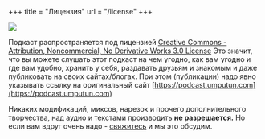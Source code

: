 +++
title = "Лицензия"
url = "/license"
+++

![](/images/by-nc-nd.png)

Подкаст распространяется под лицензией [Creative Commons - Attribution, Noncommercial, No Derivative Works 3.0 License](http://creativecommons.org/licenses/by-nc-nd/3.0/) Это значит, что вы можете слушать этот подкаст на чем угодно, как вам угодно и где вам удобно, хранить у себя, раздавать друзьям и знакомым и даже публиковать на своих сайтах/блогах. При этом (публикации) надо явно указывать ссылку на оригинальный сайт [https://podcast.umputun.com](https://podcast.umputun.com)

Никаких модификаций, миксов, нарезок и прочего дополнительного творчества, над аудио и текстами производить **не разрешается.** Но если вам вдруг очень надо - [свяжитесь](mailto:podcast@umputun.com) и мы это обсудим.

